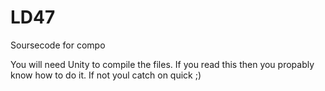 # LD47
Soursecode for compo

You will need Unity to compile the files. If you read this then you propably know how to do it. If not youl catch on quick ;)
